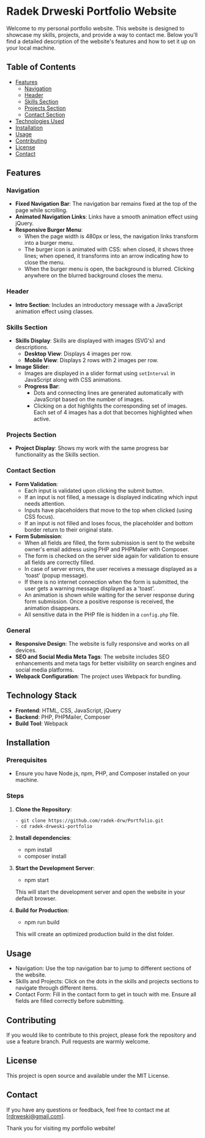# Radek Drweski Portfolio Website

Welcome to my personal portfolio website. This website is designed to showcase my skills, projects, and provide a way to contact me. Below you'll find a detailed description of the website's features and how to set it up on your local machine.

## Table of Contents

- [Features](#features)
  - [Navigation](#navigation)
  - [Header](#header)
  - [Skills Section](#skills-section)
  - [Projects Section](#projects-section)
  - [Contact Section](#contact-section)
- [Technologies Used](#technologies-used)
- [Installation](#setup)
- [Usage](#usage)
- [Contributing](#contributing)
- [License](#license)
- [Contact](#contact)

## Features

### Navigation

- **Fixed Navigation Bar**: The navigation bar remains fixed at the top of the page while scrolling.
- **Animated Navigation Links**: Links have a smooth animation effect using jQuery.
- **Responsive Burger Menu**:
  - When the page width is 480px or less, the navigation links transform into a burger menu.
  - The burger icon is animated with CSS: when closed, it shows three lines; when opened, it transforms into an arrow indicating how to close the menu.
  - When the burger menu is open, the background is blurred. Clicking anywhere on the blurred background closes the menu.

### Header

- **Intro Section**: Includes an introductory message with a JavaScript animation effect using classes.

### Skills Section

- **Skills Display**: Skills are displayed with images (SVG's) and descriptions.
  - **Desktop View**: Displays 4 images per row.
  - **Mobile View**: Displays 2 rows with 2 images per row.
- **Image Slider**:
  - Images are displayed in a slider format using `setInterval` in JavaScript along with CSS animations.
  - **Progress Bar**:
    - Dots and connecting lines are generated automatically with JavaScript based on the number of images.
    - Clicking on a dot highlights the corresponding set of images. Each set of 4 images has a dot that becomes highlighted when active.

### Projects Section

- **Project Display**: Shows my work with the same progress bar functionality as the Skills section.

### Contact Section

- **Form Validation**:
  - Each input is validated upon clicking the submit button.
  - If an input is not filled, a message is displayed indicating which input needs attention.
  - Inputs have placeholders that move to the top when clicked (using CSS focus).
  - If an input is not filled and loses focus, the placeholder and bottom border return to their original state.
- **Form Submission**:
  - When all fields are filled, the form submission is sent to the website owner's email address using PHP and PHPMailer with Composer.
  - The form is checked on the server side again for validation to ensure all fields are correctly filled.
  - In case of server errors, the user receives a message displayed as a 'toast' (popup message).
  - If there is no internet connection when the form is submitted, the user gets a warning message displayed as a 'toast'.
  - An animation is shown while waiting for the server response during form submission. Once a positive response is received, the animation disappears.
  - All sensitive data in the PHP file is hidden in a `config.php` file.

### General

- **Responsive Design**: The website is fully responsive and works on all devices.
- **SEO and Social Media Meta Tags**: The website includes SEO enhancements and meta tags for better visibility on search engines and social media platforms.
- **Webpack Configuration**: The project uses Webpack for bundling.

## Technology Stack
- **Frontend**: HTML, CSS, JavaScript, jQuery
- **Backend**: PHP, PHPMailer, Composer
- **Build Tool**: Webpack

## Installation

### Prerequisites

- Ensure you have Node.js, npm, PHP, and Composer installed on your machine.

### Steps

1. **Clone the Repository**:

   ```bash
   - git clone https://github.com/radek-drw/Portfolio.git
   - cd radek-drweski-portfolio

   ```

2. **Install dependencies**:

   - npm install
   - composer install

3. **Start the Development Server**:

   - npm start

   This will start the development server and open the website in your default browser.

4. **Build for Production**:

   - npm run build

   This will create an optimized production build in the dist folder.

## Usage

- Navigation: Use the top navigation bar to jump to different sections of the website.
- Skills and Projects: Click on the dots in the skills and projects sections to navigate through different items.
- Contact Form: Fill in the contact form to get in touch with me. Ensure all fields are filled correctly before submitting.

## Contributing

If you would like to contribute to this project, please fork the repository and use a feature branch. Pull requests are warmly welcome.

## License

This project is open source and available under the MIT License.

## Contact

If you have any questions or feedback, feel free to contact me at [rdrweski@gmail.com].

Thank you for visiting my portfolio website!
